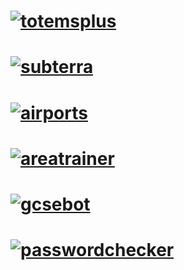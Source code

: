 # [![totemsplus](https://user-images.githubusercontent.com/67003539/181015183-a68e5f35-88dc-44c4-bd29-72df5255e11b.png)](https://github.com/The-Iceburg/TotemsPlus)
# [![subterra](https://user-images.githubusercontent.com/67003539/181014770-9b0578ac-bb53-4254-bb93-85d0ccc37357.png)](https://github.com/The-Iceburg/Sub-Terra)
# [![airports](https://user-images.githubusercontent.com/67003539/181014788-6af1844c-2729-400d-97b1-347d3dd8fc48.png)](https://github.com/The-Iceburg/Airports)
# [![areatrainer](https://user-images.githubusercontent.com/67003539/181014812-c28a20b3-5dab-4985-a07f-f19890a3af3e.png)](https://github.com/The-Iceburg/Area-Trainer)
# [![gcsebot](https://user-images.githubusercontent.com/67003539/181014842-09eb25bf-7a0c-4312-a4b5-f75e0f2fd910.png)](https://github.com/The-Iceburg/GCSE-Bot)
# [![passwordchecker](https://user-images.githubusercontent.com/67003539/181014869-cbe88c77-692c-4be9-a725-c18a1c0ddd26.png)](https://github.com/The-Iceburg/Password-Checker)
